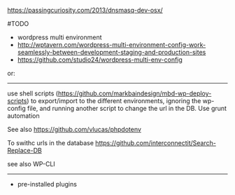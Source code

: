 https://passingcuriosity.com/2013/dnsmasq-dev-osx/


#TODO

* wordpress multi environment
 * http://wptavern.com/wordpress-multi-environment-config-work-seamlessly-between-development-staging-and-production-sites
 * https://github.com/studio24/wordpress-multi-env-config

or:

---

use shell scripts (https://github.com/markbaindesign/mbd-wp-deploy-scripts) to export/import to the different environments, ignoring the wp-config file, and running another script to change the url in the DB.
Use grunt automation

See also https://github.com/vlucas/phpdotenv

To swithc urls in the database https://github.com/interconnectit/Search-Replace-DB

see also WP-CLI

---

* pre-installed plugins
